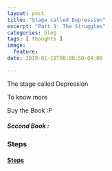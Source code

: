 ```yaml
---
layout: post
title: "Stage called Depression"
excerpt: "Part 1: The Struggles"
categories: blog
tags: [ thoughts ]
image:
  feature:
date: 2019-01-10T08:08:50-04:00

---
```



The stage called Depression


To know more

Buy the Book :P


##### Second Book :

### Steps

#### [Steps](https://amzn.to/2Anw61V)

